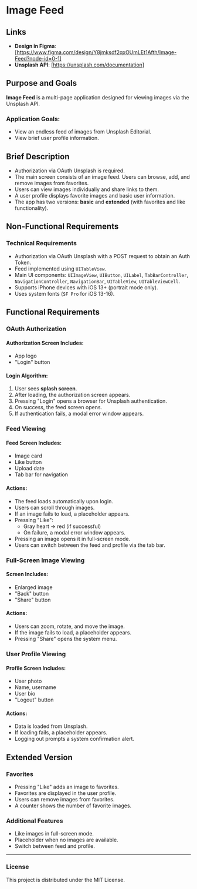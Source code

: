 # Image Feed

## Links
- **Design in Figma**: [https://www.figma.com/design/Y8jmksdf2qxOUmLEt1Afth/Image-Feed?node-id=0-1]
- **Unsplash API**: [https://unsplash.com/documentation]

## Purpose and Goals
**Image Feed** is a multi-page application designed for viewing images via the Unsplash API.

### Application Goals:
- View an endless feed of images from Unsplash Editorial.
- View brief user profile information.

## Brief Description
- Authorization via OAuth Unsplash is required.
- The main screen consists of an image feed. Users can browse, add, and remove images from favorites.
- Users can view images individually and share links to them.
- A user profile displays favorite images and basic user information.
- The app has two versions: **basic** and **extended** (with favorites and like functionality).

## Non-Functional Requirements
### Technical Requirements
- Authorization via OAuth Unsplash with a POST request to obtain an Auth Token.
- Feed implemented using `UITableView`.
- Main UI components: `UIImageView`, `UIButton`, `UILabel`, `TabBarController`, `NavigationController`, `NavigationBar`, `UITableView`, `UITableViewCell`.
- Supports iPhone devices with iOS 13+ (portrait mode only).
- Uses system fonts (`SF Pro` for iOS 13-16).

## Functional Requirements
### OAuth Authorization
#### Authorization Screen Includes:
- App logo
- "Login" button

#### Login Algorithm:
1. User sees **splash screen**.
2. After loading, the authorization screen appears.
3. Pressing "Login" opens a browser for Unsplash authentication.
4. On success, the feed screen opens.
5. If authentication fails, a modal error window appears.

### Feed Viewing
#### Feed Screen Includes:
- Image card
- Like button
- Upload date
- Tab bar for navigation

#### Actions:
- The feed loads automatically upon login.
- Users can scroll through images.
- If an image fails to load, a placeholder appears.
- Pressing "Like":
  - Gray heart → red (if successful)
  - On failure, a modal error window appears.
- Pressing an image opens it in full-screen mode.
- Users can switch between the feed and profile via the tab bar.

### Full-Screen Image Viewing
#### Screen Includes:
- Enlarged image
- "Back" button
- "Share" button

#### Actions:
- Users can zoom, rotate, and move the image.
- If the image fails to load, a placeholder appears.
- Pressing "Share" opens the system menu.

### User Profile Viewing
#### Profile Screen Includes:
- User photo
- Name, username
- User bio
- "Logout" button

#### Actions:
- Data is loaded from Unsplash.
- If loading fails, a placeholder appears.
- Logging out prompts a system confirmation alert.

## Extended Version
### Favorites
- Pressing "Like" adds an image to favorites.
- Favorites are displayed in the user profile.
- Users can remove images from favorites.
- A counter shows the number of favorite images.

### Additional Features
- Like images in full-screen mode.
- Placeholder when no images are available.
- Switch between feed and profile.

---

### License
This project is distributed under the MIT License.
